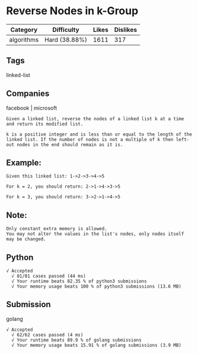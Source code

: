 # Reverse Nodes in k-Group
|Category|Difficulty|Likes|Dislikes|
|-|-|-|-|
|algorithms|Hard (38.88%)|1611|317|

## Tags
linked-list

## Companies
facebook | microsoft

```
Given a linked list, reverse the nodes of a linked list k at a time and return its modified list.

k is a positive integer and is less than or equal to the length of the linked list. If the number of nodes is not a multiple of k then left-out nodes in the end should remain as it is.
```

## Example:
```
Given this linked list: 1->2->3->4->5

For k = 2, you should return: 2->1->4->3->5

For k = 3, you should return: 3->2->1->4->5
```
## Note:
```
Only constant extra memory is allowed.
You may not alter the values in the list's nodes, only nodes itself may be changed.
```

## Python
```
√ Accepted
  √ 81/81 cases passed (44 ms)
  √ Your runtime beats 82.35 % of python3 submissions
  √ Your memory usage beats 100 % of python3 submissions (13.6 MB)
```

## Submission
golang
```
√ Accepted
  √ 62/62 cases passed (4 ms)
  √ Your runtime beats 89.9 % of golang submissions
  √ Your memory usage beats 15.91 % of golang submissions (3.9 MB)
```
